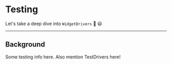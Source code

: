 # Testing

Let's take a deep dive into `WidgetDrivers` 🤿 😃

---

## Background

Some testing info here.
Also mention TestDrivers here!